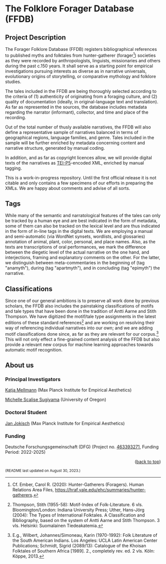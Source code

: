 <a name="readme-top"></a>
# The Folklore Forager Database (FFDB)
## Project Description
The Forager Folklore Database (FFDB) registers bibliographical references to published myths and folktales from hunter-gatherer (forager[^1]) societies as they were recorded by anthropologists, linguists, missionaries and others during the past c.150 years. It shall serve as a starting point for empirical investigations pursuing interests as diverse as in narrative universals, evolutionary origins of storytelling, or comparative mythology and folklore studies.

The tales included in the FFDB are being thoroughly selected according to the criteria of (1) authenticity of originating from a foraging culture, and (2) quality of documentation (ideally, in original-language text and translation). As far as represented in the sources, the database includes metadata regarding the narrator (informant), collector, and time and place of the recording.

Out of the total number of thusly available narratives, the FFDB will also define a representative sample of narratives balanced in terms of geographical regions, language families, and genre. Tales included in the sample will be further enriched by metadata concerning content and narrative structure, generated by manual coding.

In addition, and as far as copyright licences allow, we will provide digital texts of the narratives as [TEI-P5](https://tei-c.org/guidelines/p5/)-encoded XML, enriched by manual tagging.

This is a work-in-progress repository. Until the first official release it is not citable and only contains a few specimens of our efforts in preparing the XMLs. We are happy about comments and advise of all sorts.
## Tags
While many of the semantic and narratological features of the tales can only be tracked by a human eye and are best indicated in the form of metadata, some of them can also be tracked on the lexical level and are thus indicated in the form of in-line tags in the digital texts. We are employing a manual and semi-automatic (via WordNet synsets, wordlists, and glossaries) annotation of animal, plant, color, personal, and place names. Also, as the texts are transcriptions of oral performances, we mark the difference between the diegetic level of the actual narrative on the one hand, and interjections, framing and explanatory comments on the other. For the latter, we distinguish between meta-commentaries in the beginning of (tag "anamyth"), during (tag "apartmyth"), and in concluding (tag "epimyth") the narrative. 
## Classifications
Since one of our general ambitions is to preserve all work done by previous scholars, the FFDB also includes the painstaking classifications of motifs and tale types that have been done in the tradition of Antti Aarne and Stith Thompson. We have digitized the motif/tale type assignments in the latest editions of these standard references[^2] and are working on resolving their way of referencing individual narratives into our own; and we are adding motif classifications done since, as far as they are relevant for our corpus.[^3] This will not only effect a fine-grained content analysis of the FFDB but also provide a relevant new corpus for machine learning approaches towards automatic motif recognition.
## About us
### Principal Investigators
[Katja Mellmann](https://www.ae.mpg.de/en/the-institute/people/katja-mellmann.html) (Max Planck Institute for Empirical Aesthetics)

[Michelle Scalise Sugiyama](https://cas.uoregon.edu/directory/social-sciences/all/mscalise) (University of Oregon)
### Doctoral Student
[Jan Jokisch](https://www.ae.mpg.de/en/the-institute/people/jan-jokisch.html) (Max Planck Institute for Empirical Aesthetics)
### Funding
Deutsche Forschungsgemeinschaft (DFG) (Project no. [463393271](https://gepris.dfg.de/gepris/projekt/463393271?language=en), Funding Period: 2022-2025)

<p align="right">(<a href="#readme-top">back to top</a>)</p>

<sub>(README last updated on August 30, 2023.)</sub>

[^1]: Cf. Ember, Carol R. (2020): Hunter-Gatherers (Foragers). Human Relations Area Files, https://hraf.yale.edu/ehc/summaries/hunter-gatherers.
[^2]: Thompson, Stith (1955-58): Motif-Index of Folk-Literature. 6 vls. Bloomington/London: Indiana University Press; Uther, Hans-Jörg (2004): The Types of International Folktales. A Classification and Bibliography, based on the system of Antti Aarne and Stith Thompson. 3 vls. Helsinki: Suomalainen Tiedeakatemia.
[^3]: E.g., Wilbert, Johannes/Simoneau, Karin (1970-1992): Folk Literature of the South American Indians. Los Angeles: UCLA Latin American Center Publications; Schmidt, Sigrid (2089/13): Catalogue of the Khoisan Folktales of Southern Africa [1989]. 2., completely rev. ed. 2 vls. Köln: Köppe, 2013.
